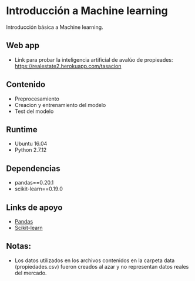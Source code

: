 # Introducción a Machine learning

Introducción básica a Machine learning.

## Web app

- Link para probar la inteligencia artificial de avalúo de propieades: https://realestate2.herokuapp.com/tasacion

## Contenido

- Preprocesamiento
- Creacion y entrenamiento del modelo 
- Test del modelo

## Runtime

- Ubuntu 16.04
- Python 2.7.12

## Dependencias

- pandas==0.20.1
- scikit-learn==0.19.0

## Links de apoyo 

- [Pandas](https://pandas.pydata.org/)  
- [Scikit-learn](http://scikit-learn.org/stable/) 

## Notas:

- Los datos utilizados en los archivos contenidos en la carpeta data (propiedades.csv) fueron creados al azar y no representan datos reales del mercado.
